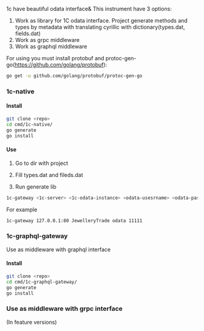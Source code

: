 1c have beautiful odata interface& This instrument have 3 options:
1. Work as library for 1C odata interface. Project generate methods and types by metadata with translating cyrillic with dictionary(types.dat, fields.dat)
2. Work as grpc middleware
3. Work as graphql middleware

For using you must install protobuf and protoc-gen-go(https://github.com/golang/protobuf):
```bash
go get -u github.com/golang/protobuf/protoc-gen-go
```

### 1c-native

#### Install

```bash
git clone <repo>
cd cmd/1c-native/
go generate
go install
```

#### Use

1. Go to dir with project

2. Fill types.dat and fileds.dat

3. Run generate lib

```bash
1c-gateway <1c-server> <1c-odata-instance> <odata-usesrname> <odata-password>
```

For example
```bash
1c-gateway 127.0.0.1:80 JewelleryTrade odata 11111
```

### 1c-graphql-gateway
Use as middleware with graphql interface

#### Install

```bash
git clone <repo>
cd cmd/1c-graphql-gateway/
go generate
go install
```



### Use as middleware with grpc interface
(In feature versions)